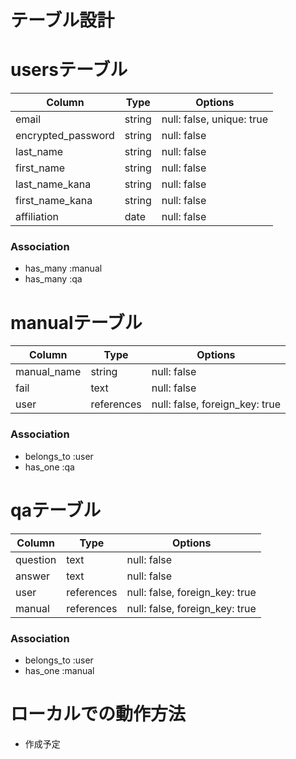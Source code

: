 # テーブル設計

# usersテーブル
| Column             | Type   | Options     |
| ------------------ | ------ | ----------- |
| email              | string | null: false, unique: true |
| encrypted_password | string | null: false |
| last_name          | string | null: false |
| first_name         | string | null: false |
| last_name_kana     | string | null: false |
| first_name_kana    | string | null: false |
| affiliation        | date   | null: false |

### Association
- has_many :manual
- has_many :qa

# manualテーブル
| Column                 | Type       | Options                        |
| ---------------------- | ---------- | ------------------------------ |
| manual_name            | string     | null: false                    |
| fail                   | text       | null: false                    |
| user                   | references | null: false, foreign_key: true |

### Association
- belongs_to :user
- has_one :qa

# qaテーブル
| Column     | Type       | Options                        |
| ---------- | ---------- | ------------------------------ |
| question   | text       | null: false                    |
| answer     | text       | null: false                    |
| user       | references | null: false, foreign_key: true |
| manual     | references | null: false, foreign_key: true |

### Association
- belongs_to :user
- has_one :manual

# ローカルでの動作方法
- 作成予定